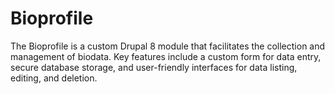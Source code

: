 # Bioprofile

The Bioprofile is a custom Drupal 8 module that facilitates the collection and management of biodata. Key features include a custom form for data entry, secure database storage, and user-friendly interfaces for data listing, editing, and deletion.
